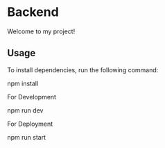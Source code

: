 # Backend

Welcome to my project!

## Usage

To install dependencies, run the following command:

npm install

For Development

npm run dev

For Deployment

npm run start
